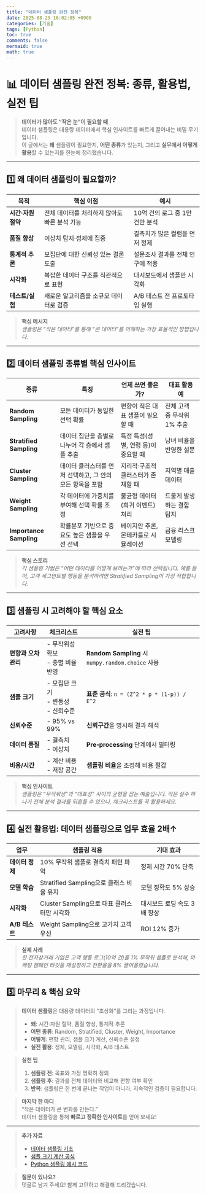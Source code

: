```yaml
---
title: "데이터 샘플링 완전 정복"
date: 2025-08-29 16:02:05 +0900
categories: [기술]
tags: [Python]
toc: true
comments: false
mermaid: true
math: true
---
```


# 📊 데이터 샘플링 완전 정복: 종류, 활용법, 실전 팁

> **데이터가 많아도 “작은 눈”이 필요할 때**  
> 데이터 샘플링은 대용량 데이터에서 핵심 인사이트를 빠르게 끌어내는 비밀 무기입니다.  
> 이 글에서는 **왜** 샘플링이 필요한지, **어떤 종류**가 있는지, 그리고 **실무에서 어떻게 활용**할 수 있는지를 한눈에 정리했습니다.

---

## 1️⃣ 왜 데이터 샘플링이 필요할까?

| 목적 | 핵심 이점 | 예시 |
|------|-----------|------|
| **시간·자원 절약** | 전체 데이터를 처리하지 않아도 빠른 분석 가능 | 10억 건의 로그 중 1만 건만 분석 |
| **품질 향상** | 이상치 탐지·정제에 집중 | 결측치가 많은 컬럼을 먼저 정제 |
| **통계적 추론** | 모집단에 대한 신뢰성 있는 결론 도출 | 설문조사 결과를 전체 인구에 적용 |
| **시각화** | 복잡한 데이터 구조를 직관적으로 표현 | 대시보드에서 샘플만 시각화 |
| **테스트/실험** | 새로운 알고리즘을 소규모 데이터로 검증 | A/B 테스트 전 프로토타입 실행 |

> **핵심 메시지**  
> *샘플링은 “작은 데이터”를 통해 “큰 데이터”를 이해하는 가장 효율적인 방법입니다.*

---

## 2️⃣ 데이터 샘플링 종류별 핵심 인사이트

| 종류 | 특징 | 언제 쓰면 좋은가? | 대표 활용 예 |
|------|------|-------------------|--------------|
| **Random Sampling** | 모든 데이터가 동일한 선택 확률 | 편향이 적은 대표 샘플이 필요할 때 | 전체 고객 중 무작위 1% 추출 |
| **Stratified Sampling** | 데이터 집단을 층별로 나누어 각 층에서 샘플 추출 | 특정 특성(성별, 연령 등)이 중요할 때 | 남녀 비율을 반영한 설문 |
| **Cluster Sampling** | 데이터 클러스터를 먼저 선택하고, 그 안의 모든 항목을 포함 | 지리적·구조적 클러스터가 존재할 때 | 지역별 매출 데이터 |
| **Weight Sampling** | 각 데이터에 가중치를 부여해 선택 확률 조정 | 불균형 데이터(희귀 이벤트) 처리 | 드물게 발생하는 결함 탐지 |
| **Importance Sampling** | 확률분포 기반으로 중요도 높은 샘플을 우선 선택 | 베이지안 추론, 몬테카를로 시뮬레이션 | 금융 리스크 모델링 |

> **핵심 스토리**  
> *각 샘플링 기법은 “어떤 데이터를 어떻게 보려는가”에 따라 선택됩니다. 예를 들어, 고객 세그먼트별 행동을 분석하려면 Stratified Sampling이 가장 적합합니다.*

---

## 3️⃣ 샘플링 시 고려해야 할 핵심 요소

| 고려사항 | 체크리스트 | 실전 팁 |
|----------|------------|--------|
| **편향과 오차 관리** | - 무작위성 확보<br>- 층별 비율 반영 | **Random Sampling** 시 `numpy.random.choice` 사용 |
| **샘플 크기** | - 모집단 크기<br>- 변동성<br>- 신뢰수준 | **표준 공식**: `n = (Z^2 * p * (1-p)) / E^2` |
| **신뢰수준** | - 95% vs 99% | **신뢰구간**을 명시해 결과 해석 |
| **데이터 품질** | - 결측치<br>- 이상치 | **Pre‑processing** 단계에서 필터링 |
| **비용/시간** | - 계산 비용<br>- 저장 공간 | **샘플링 비율**을 조정해 비용 절감 |

> **핵심 인사이트**  
> *샘플링은 “무작위성”과 “대표성” 사이의 균형을 잡는 예술입니다. 작은 실수 하나가 전체 분석 결과를 뒤흔들 수 있으니, 체크리스트를 꼭 활용하세요.*

---

## 4️⃣ 실전 활용법: 데이터 샘플링으로 업무 효율 2배↑

| 업무 | 샘플링 적용 | 기대 효과 |
|------|-------------|-----------|
| **데이터 정제** | 10% 무작위 샘플로 결측치 패턴 파악 | 정제 시간 70% 단축 |
| **모델 학습** | Stratified Sampling으로 클래스 비율 유지 | 모델 정확도 5% 상승 |
| **시각화** | Cluster Sampling으로 대표 클러스터만 시각화 | 대시보드 로딩 속도 3배 향상 |
| **A/B 테스트** | Weight Sampling으로 고가치 고객 우선 | ROI 12% 증가 |

> **실제 사례**  
> *한 전자상거래 기업은 고객 행동 로그(10억 건)를 1% 무작위 샘플로 분석해, 마케팅 캠페인 타깃을 재설정하고 전환율을 8% 끌어올렸습니다.*

---

## 5️⃣ 마무리 & 핵심 요약

> **데이터 샘플링**은 대용량 데이터의 “초상화”를 그리는 과정입니다.  
> - **왜**: 시간·자원 절약, 품질 향상, 통계적 추론  
> - **어떤 종류**: Random, Stratified, Cluster, Weight, Importance  
> - **어떻게**: 편향 관리, 샘플 크기 계산, 신뢰수준 설정  
> - **실전 활용**: 정제, 모델링, 시각화, A/B 테스트

> **실천 팁**  
> 1. **샘플링 전**: 목표와 가정 명확히 정의  
> 2. **샘플링 후**: 결과를 전체 데이터와 비교해 편향 여부 확인  
> 3. **반복**: 샘플링은 한 번에 끝나는 작업이 아니라, 지속적인 검증이 필요합니다.

> **마지막 한 마디**  
> “작은 데이터가 큰 변화를 만든다.”  
> 데이터 샘플링을 통해 **빠르고 정확한 인사이트**를 얻어 보세요!

---

> **추가 자료**  
> - [데이터 샘플링 기초](https://www.kaggle.com/learn/data-visualization)  
> - [샘플 크기 계산 공식](https://en.wikipedia.org/wiki/Sample_size)  
> - [Python 샘플링 예시 코드](https://github.com/yourrepo/data-sampling)

> **질문이 있나요?**  
> 댓글로 남겨 주세요! 함께 고민하고 해결해 드리겠습니다.
